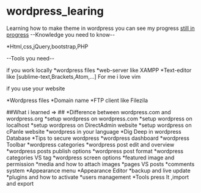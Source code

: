 # wordpress_learing
Learning how to make theme in wordpress you can see my progress [still in progress](http://ahmedfouad.esy.es/wordpress/)
--Knowledge you need to know--

*Html,css,jQuery,bootstrap,PHP

--Tools you need--  

if you work locally 
*wordpress files
*web-server like XAMPP
*Text-editor like [sublime-text,Brackets,Atom,...] For me i love vim

if you use your website 

*Wordpress files
*Domain name
*FTP client like Filezila 


##What i learned => ##
*Difference between wordpress.com and wordpress.org
*setup wordpress on wordpress.com
*setup wordpress on localhost
*setup wordpress on DirectAdmin website
*setup wordpress on cPanle website
*wordpress in your language 
*Dig Deep in wordpress Database
*Tips to secure wordpress
*wordpress dashboard 
*wordpress Toolbar
*wordpress categories 
*wordpress post edit and overview
*wordpress posts publish options
*wordpress post format
*wordpress categories VS tag
*wordpress screen options
*featured image and permission
*media and how to attach images
*pages VS posts
*comments system
*Appearance menu
*Appearance Editor
*backup and live update
*plugins and how to activate
*users management 
*Tools press It ,import and export
